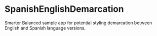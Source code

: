 # SpanishEnglishDemarcation
Smarter Balanced sample app for potential styling demarcation between English and Spanish language versions.